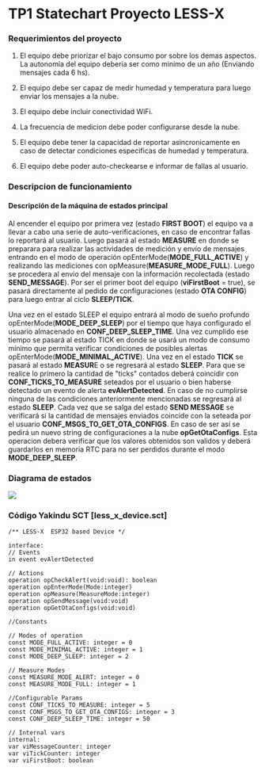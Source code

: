 # TP1 Statechart Proyecto LESS-X

### Requerimientos del proyecto
1) El equipo debe priorizar el bajo consumo por sobre los demas aspectos. La autonomia del equipo deberia ser como minimo de un año (Enviando mensajes cada 6 hs).

2) El equipo debe ser capaz de medir humedad y temperatura para luego enviar los mensajes a la nube.

3) El equipo debe incluir conectividad WiFi.

4) La frecuencia de medicion debe poder configurarse desde la nube.

5) El equipo debe tener la capacidad de reportar asincronicamente en caso de detectar condiciones especificas de humedad y temperatura.

6) El equipo debe poder auto-checkearse e informar de fallas al usuario.

### Descripcion de funcionamiento

#### Descripción de la máquina de estados principal

Al encender el equipo por primera vez (estado **FIRST BOOT**) el equipo va a llevar a cabo una serie de auto-verificaciones, en caso de encontrar fallas lo reportará al usuario.
Luego pasará al estado **MEASURE** en donde se preparara para realizar las actividades de medición y envío de mensajes entrando en el modo de operación opEnterMode(**MODE_FULL_ACTIVE**) y realizando las mediciones con opMeasure(**MEASURE_MODE_FULL**). 
Luego se procedera al envio del mensaje con la información recolectada (estado **SEND_MESSAGE**). Por ser el primer boot del equipo (**viFirstBoot** = true), se pasará directamente al pedido de configuraciones (estado **OTA CONFIG**) para luego entrar al ciclo **SLEEP/TICK**.

Una vez en el estado SLEEP el equipo entrará al modo de sueño profundo opEnterMode(**MODE_DEEP_SLEEP**) por el tiempo que haya configurado el usuario almacenado en **CONF_DEEP_SLEEP_TIME**. Una vez cumplido ese tiempo se pasará al estado TICK en donde se usará un modo de consumo mínimo que permita verificar condiciones de posibles alertas opEnterMode(**MODE_MINIMAL_ACTIVE**).
Una vez en el estado **TICK** se pasará al estado **MEASUR**E o se regresará al estado **SLEEP**.
Para que se realice lo primero la cantidad de "ticks" contados deberá coincidir con **CONF_TICKS_TO_MEASURE** seteados por el usuario o bien haberse detectado un evento de alerta **evAlertDetected**.
En caso de no cumplirse ninguna de las condiciones anteriormente mencionadas se regresará al estado **SLEEP**.
Cada vez que se salga del estado **SEND MESSAGE** se verificará si la cantidad de mensajes enviados coincide con la seteada por el usuario **CONF_MSGS_TO_GET_OTA_CONFIGS**. En caso de ser así se pedirá un nuevo string de configuraciones a la nube **opGetOtaConfigs**. Esta operacion debera verificar que los valores obtenidos son validos y deberá guardarlos en memoria RTC para no ser perdidos durante el modo **MODE_DEEP_SLEEP**.


### Diagrama de estados
![](https://i.imgur.com/FS2Cf2e.png)

### Código Yakindu SCT [less_x_device.sct]
```
/** LESS-X  ESP32 based Device */

interface:
// Events
in event evAlertDetected

// Actions
operation opCheckAlert(void:void): boolean
operation opEnterMode(Mode:integer)
operation opMeasure(MeasureMode:integer)
operation opSendMessage(void:void)
operation opGetOtaConfigs(void:void)

//Constants

// Modes of operation
const MODE_FULL_ACTIVE: integer = 0
const MODE_MINIMAL_ACTIVE: integer = 1
const MODE_DEEP_SLEEP: integer = 2

// Measure Modes
const MEASURE_MODE_ALERT: integer = 0
const MEASURE_MODE_FULL: integer = 1

//Configurable Params
const CONF_TICKS_TO_MEASURE: integer = 5
const CONF_MSGS_TO_GET_OTA_CONFIGS: integer = 3
const CONF_DEEP_SLEEP_TIME: integer = 50

// Internal vars
internal:
var viMessageCounter: integer
var viTickCounter: integer
var viFirstBoot: boolean
```

